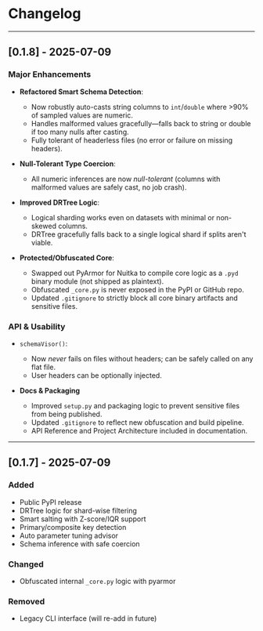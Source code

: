 # Changelog

---

## [0.1.8] - 2025-07-09

### Major Enhancements

- **Refactored Smart Schema Detection**:  
  - Now robustly auto-casts string columns to `int`/`double` where >90% of sampled values are numeric.
  - Handles malformed values gracefully—falls back to string or double if too many nulls after casting.
  - Fully tolerant of headerless files (no error or failure on missing headers).

- **Null-Tolerant Type Coercion**:  
  - All numeric inferences are now *null-tolerant* (columns with malformed values are safely cast, no job crash).

- **Improved DRTree Logic**:  
  - Logical sharding works even on datasets with minimal or non-skewed columns.
  - DRTree gracefully falls back to a single logical shard if splits aren't viable.

- **Protected/Obfuscated Core**:  
  - Swapped out PyArmor for Nuitka to compile core logic as a `.pyd` binary module (not shipped as plaintext).
  - Obfuscated `_core.py` is never exposed in the PyPI or GitHub repo.
  - Updated `.gitignore` to strictly block all core binary artifacts and sensitive files.

### API & Usability

- `schemaVisor()`:
  - Now *never* fails on files without headers; can be safely called on any flat file.
  - User headers can be optionally injected.

- **Docs & Packaging**
  - Improved `setup.py` and packaging logic to prevent sensitive files from being published.
  - Updated `.gitignore` to reflect new obfuscation and build pipeline.
  - API Reference and Project Architecture included in documentation.

---

## [0.1.7] - 2025-07-09
### Added
- Public PyPI release
- DRTree logic for shard-wise filtering
- Smart salting with Z-score/IQR support
- Primary/composite key detection
- Auto parameter tuning advisor
- Schema inference with safe coercion

### Changed
- Obfuscated internal `_core.py` logic with pyarmor

### Removed
- Legacy CLI interface (will re-add in future)
